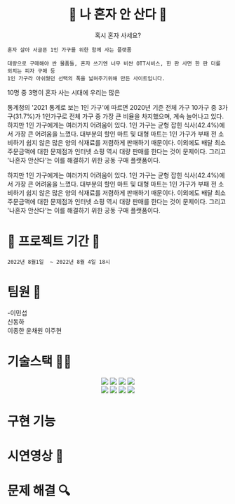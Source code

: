 <!-- # ansanda -->

<div align=center>
</div>


[//]: # (![header]&#40;https://capsule-render.vercel.app/api?type=wave&color=auto&height=300&section=header&text=capsule%20render&fontSize=90&#41;)

[//]: # ()


<div align=center>

# :walking: 나 혼자  안 산다 :two_men_holding_hands: 

    
혹시 혼자 사세요?


</div>
 
    
    혼자 살아 서글픈 1인 가구를 위한 함께 사는 플랫폼
    
    대량으로 구매해야 싼 물품들, 혼자 쓰기엔 너무 비싼 OTT서비스, 한 판 사면 한 판 더를 외치는 피자 구매 등 
    1인 가구라 아쉬웠던 선택의 폭을 넓혀주기위해 만든 사이트입니다.
    

    
10명 중 3명이 혼자 사는 시대에 우리는 많은 
    
통계청의 '2021 통계로 보는 1인 가구'에 따르면 2020년 기준 전체 가구 10가구 중 3가구(31.7%)가 1인가구로 전체 가구 중 가장 큰 비율을 차지했으며, 계속 늘어나고 있다. 하지만 1인 가구에게는 여러가지 어려움이 있다. 1인 가구는 균형 잡힌 식사(42.4%)에서 가장 큰 어려움을 느꼈다. 대부분의 할인 마트 및 대형 마트는 1인 가구가 부패 전 소비하기 쉽지 않은 많은 양의 식재료를 저렴하게 판매하기 때문이다. 이외에도 배달 최소 주문금액에 대한 문제점과 인터넷 쇼핑 역시 대량 판매를 한다는 것이 문제이다. 그리고 '나혼자 안산다'는 이를 해결하기 위한 공동 구매 플랫폼이다.   

하지만 1인 가구에게는 여러가지 어려움이 있다. 1인 가구는 균형 잡힌 식사(42.4%)에서 가장 큰 어려움을 느꼈다. 대부분의 할인 마트 및 대형 마트는 1인 가구가 부패 전 소비하기 쉽지 않은 많은 양의 식재료를 저렴하게 판매하기 때문이다. 이외에도 배달 최소 주문금액에 대한 문제점과 인터넷 쇼핑 역시 대량 판매를 한다는 것이 문제이다. 그리고 '나혼자 안산다'는 이를 해결하기 위한 공동 구매 플랫폼이다.







#  🎉 프로젝트 기간 🎉


    2022년 8월1일  ~ 2022년 8월 4일 18시
    
    
    
# <h1> 팀원 🌱 </h1>


-이민섭     
신동하  
이종한  윤채원  이주현

  

    
    
# 기술스택 🧑‍💻


<div align=center>

  <img src="https://img.shields.io/badge/javascript-F7DF1E?style=for-the-badge&logo=javascript&logoColor=black">   
 <img src="https://img.shields.io/badge/java-007396?style=for-the-badge&logo=java&logoColor=white"> 

<img src="https://img.shields.io/badge/github-181717?style=for-the-badge&logo=github&logoColor=white">
 <img src="https://img.shields.io/badge/css-1572B6?style=for-the-badge&logo=css3&logoColor=white">



</div>
<div align=center>

<img src="https://img.shields.io/badge/python-3776AB?style=for-the-badge&logo=python&logoColor=white"> 

  <img src="https://img.shields.io/badge/mongoDB-47A248?style=for-the-badge&logo=MongoDB&logoColor=white">
  <img src="https://img.shields.io/badge/jquery-F7DF1E?style=for-the-badge&logo=jquery&logoColor=black">
<img src="https://img.shields.io/badge/flask-000000?style=for-the-badge&logo=flask&logoColor=white">


</div>

# 구현 기능




# 시연영상 📸

<div align=center>

</div>


#  문제 해결 :mag: 

<div align=center>


</div>


